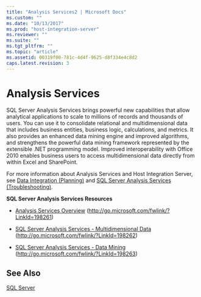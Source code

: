 ```yaml
---
title: "Analysis Services2 | Microsoft Docs"
ms.custom: ""
ms.date: "10/13/2017"
ms.prod: "host-integration-server"
ms.reviewer: ""
ms.suite: ""
ms.tgt_pltfrm: ""
ms.topic: "article"
ms.assetid: 00319f00-781c-4d4f-9625-d8f334e4c8d2
caps.latest.revision: 3
---
```

# Analysis Services
SQL Server Analysis Services brings powerful new capabilities that allow analytical applications to scale to millions of records and thousands of users. You can use it to consolidate relational and multidimensional data that includes business entities, business logic, calculations, and metrics. It also provides an enhanced data mining engine and improved algorithms, and strengthens the powerful data mining framework represented by the extensible .NET programming model. Improved interoperability with Office 2010 enables business users to access multidimensional data directly from within Excel and SharePoint.  
  
 For more information about Analysis Services and Host Integration Server, see [Data Integration (Planning)](../Topic/Data%20Integration%20\(Planning\)2.md) and [SQL Server Analysis Services (Troubleshooting)](../Topic/SQL%20Server%20Analysis%20Services%20\(Troubleshooting\)1.md).  
  
 **SQL Server Analysis Services Resources**  
  
-   [Analysis Services Overview](http://go.microsoft.com/fwlink/?LinkId=198261) (http://go.microsoft.com/fwlink/?LinkId=198261)  
  
-   [SQL Server Analysis Services - Multidimensional Data](http://go.microsoft.com/fwlink/?LinkId=198262) (http://go.microsoft.com/fwlink/?LinkId=198262)  
  
-   [SQL Server Analysis Services - Data Mining](http://go.microsoft.com/fwlink/?LinkId=198263) (http://go.microsoft.com/fwlink/?LinkId=198263)  
  
## See Also  
 [SQL Server](../core/sql-server.md)